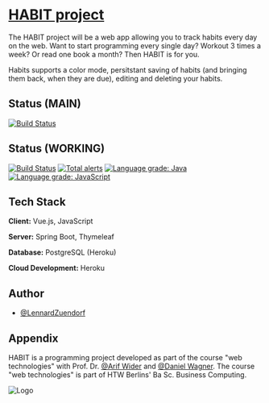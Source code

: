 
# [HABIT project](https://habit-project.herokuapp.com/)

The HABIT project will be a web app allowing you to track habits every day on the web.
Want to start programming every single day? Workout 3 times a week? Or read one book a month? Then HABIT is for you.

Habits supports a color mode, persitstant saving of habits (and bringing them back, when they are due), editing and deleting your habits.

## Status (MAIN)

[![Build Status](https://travis-ci.com/LennardZuendorf/project_habit.svg?branch=main)](https://travis-ci.com/LennardZuendorf/project_habit)

## Status (WORKING)
[![Build Status](https://travis-ci.com/LennardZuendorf/project_habit.svg?branch=workingBranch)](https://travis-ci.com/LennardZuendorf/project_habit)
[![Total alerts](https://img.shields.io/lgtm/alerts/g/LennardZuendorf/HABIT.svg?logo=lgtm&logoWidth=18)](https://lgtm.com/projects/g/LennardZuendorf/HABIT/alerts/)
[![Language grade: Java](https://img.shields.io/lgtm/grade/java/g/LennardZuendorf/HABIT.svg?logo=lgtm&logoWidth=18)](https://lgtm.com/projects/g/LennardZuendorf/HABIT/context:java)
[![Language grade: JavaScript](https://img.shields.io/lgtm/grade/javascript/g/LennardZuendorf/HABIT.svg?logo=lgtm&logoWidth=18)](https://lgtm.com/projects/g/LennardZuendorf/HABIT/context:javascript)

## Tech Stack

**Client:** Vue.js, JavaScript

**Server:** Spring Boot, Thymeleaf

**Database:** PostgreSQL (Heroku)

**Cloud Development:** Heroku


## Author

- [@LennardZuendorf](https://github.com/LennardZuendorf)


## Appendix

HABIT is a programming project developed as part of the course "web technologies" with Prof. Dr. [@Arif Wider](https://github.com/ProfWider) and [@Daniel Wagner](https://github.com/DanielWagner87).
The course "web technologies" is part of HTW Berlins' Ba Sc. Business Computing.    

![Logo](https://raw.githubusercontent.com/LennardZuendorf/HABIT/workingBranch/src/main/resources/static/img/logo_long.svg)
